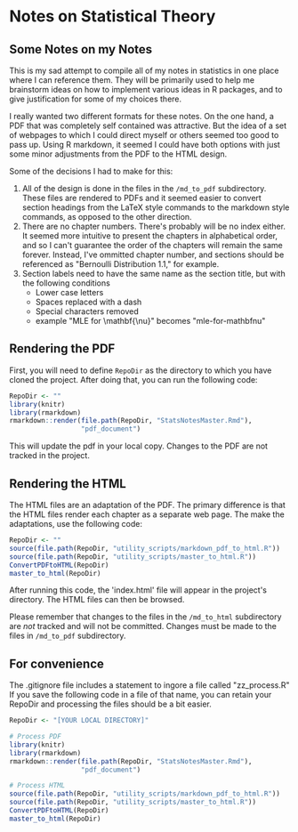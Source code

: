 Notes on Statistical Theory
===============

## Some Notes on my Notes
This is my sad attempt to compile all of my notes in statistics in one place where I can reference them.  They will be primarily used to help me brainstorm ideas on how to implement
various ideas in R packages, and to give justification for some of my choices there.

I really wanted two different formats for these notes.  On the one hand, a PDF that was completely self contained was attractive.  But the idea of a set of webpages to which I could direct myself or others seemed too good to pass up.  Using R markdown, it seemed I could have
both options with just some minor adjustments from the PDF to the HTML design.

Some of the decisions I had to make for this:
1. All of the design is done in the files in the `/md_to_pdf` subdirectory.  These files are
rendered to PDFs and it seemed easier to convert section headings from the LaTeX style 
commands to the markdown style commands, as opposed to the other direction.
2. There are no chapter numbers.  There's probably will be no index either.  It seemed 
more intuitive to present the chapters in alphabetical order, and so I can't guarantee the
order of the chapters will remain the same forever.  Instead, I've ommitted chapter number, and
sections should be referenced as "Bernoulli Distribution 1.1," for example.
3. Section labels need to have the same name as the section title, but with the following
conditions
    * Lower case letters
    * Spaces replaced with a dash
    * Special characters removed
    * example "MLE for \mathbf{\nu}" becomes "mle-for-mathbfnu"


## Rendering the PDF

First, you will need to define `RepoDir` as the directory to which you have cloned
the project.  After doing that, you can run the following code:

```r
RepoDir <- ""
library(knitr)
library(rmarkdown)
rmarkdown::render(file.path(RepoDir, "StatsNotesMaster.Rmd"),
                  "pdf_document")
```

This will update the pdf in your local copy.  Changes to the PDF are not tracked in the 
project.


## Rendering the HTML

The HTML files are an adaptation of the PDF. The primary difference is that the HTML files
render each chapter as a separate web page.  The make the adaptations, use the following 
code:

```r
RepoDir <- ""
source(file.path(RepoDir, "utility_scripts/markdown_pdf_to_html.R"))
source(file.path(RepoDir, "utility_scripts/master_to_html.R"))
ConvertPDFtoHTML(RepoDir)
master_to_html(RepoDir)
```

After running this code, the 'index.html' file will appear in the project's directory.
The HTML files can then be browsed.

Please remember that changes to the files in the `/md_to_html` subdirectory are *not* tracked and will not be committed.  Changes must be made to the files in `/md_to_pdf` subdirectory.

## For convenience
The .gitignore file includes a statement to ingore a file called "zz_process.R"  If you save 
the following code in a file of that name, you can retain your RepoDir and processing the
files should be a bit easier.

```r
RepoDir <- "[YOUR LOCAL DIRECTORY]"

# Process PDF
library(knitr)
library(rmarkdown)
rmarkdown::render(file.path(RepoDir, "StatsNotesMaster.Rmd"),
                  "pdf_document")

# Process HTML
source(file.path(RepoDir, "utility_scripts/markdown_pdf_to_html.R"))
source(file.path(RepoDir, "utility_scripts/master_to_html.R"))
ConvertPDFtoHTML(RepoDir)
master_to_html(RepoDir)
```